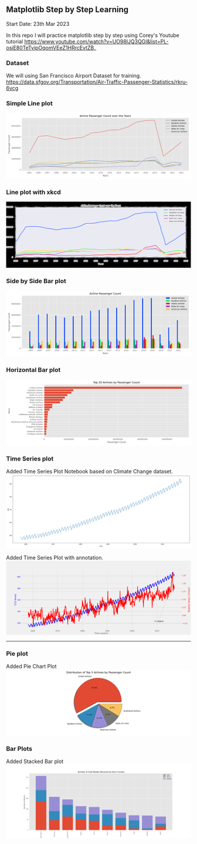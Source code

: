 ## Matplotlib Step by Step Learning

Start Date: 23th Mar 2023

In this repo I will practice matplotlib step by step using Corey's Youtube tutorial https://www.youtube.com/watch?v=UO98lJQ3QGI&list=PL-osiE80TeTvipOqomVEeZ1HRrcEvtZB_

### Dataset

We will using San Francisco Airport Dataset for training. https://data.sfgov.org/Transportation/Air-Traffic-Passenger-Statistics/rkru-6vcg

### Simple Line plot

![Alt text](San_Francisco_Passenger_count_styling.png)

### Line plot with xkcd

![Alt text](San_Francisco_Passenger_count_xkcd.png)

### Side by Side Bar plot

![Alt text](San_Francisco_Passenger_count_ggplot_bar.png)

### Horizontal Bar plot

![Alt text](San_Francisco_Passenger_count_ggplot_barh.png)

### Time Series plot

Added Time Series Plot Notebook based on Climate Change dataset.
![Alt text](Climate_change_time_series_basic_plot.png)

Added Time Series Plot with annotation.
![Alt text](Climate_change_time_series_annotated_plot.png)

---
### Pie plot

Added Pie Chart Plot
![Alt text](San_Francisco_Passenger_top4_piechart.png)

### Bar Plots

Added Stacked Bar plot
![Alt text](Medals_stacked_barplot.png)